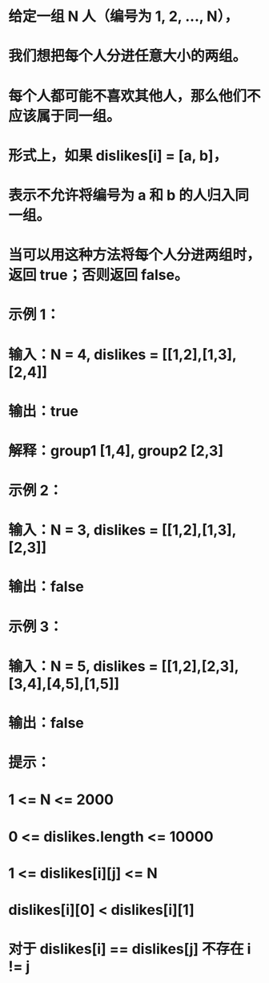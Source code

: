 # 给定一组 N 人（编号为 1, 2, ..., N）， 
# 我们想把每个人分进任意大小的两组。
# 每个人都可能不喜欢其他人，那么他们不应该属于同一组。
# 形式上，如果 dislikes[i] = [a, b]，
# 表示不允许将编号为 a 和 b 的人归入同一组。
# 当可以用这种方法将每个人分进两组时，返回 true；否则返回 false。
# 示例 1：
# 输入：N = 4, dislikes = [[1,2],[1,3],[2,4]]
# 输出：true
# 解释：group1 [1,4], group2 [2,3]
# 示例 2：
# 输入：N = 3, dislikes = [[1,2],[1,3],[2,3]]
# 输出：false
# 示例 3：
# 输入：N = 5, dislikes = [[1,2],[2,3],[3,4],[4,5],[1,5]]
# 输出：false
# 提示：
# 1 <= N <= 2000
# 0 <= dislikes.length <= 10000
# 1 <= dislikes[i][j] <= N
# dislikes[i][0] < dislikes[i][1]
# 对于 dislikes[i] == dislikes[j] 不存在 i != j 